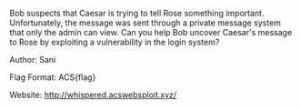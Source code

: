 Bob suspects that Caesar is trying to tell Rose something important. Unfortunately, the message was sent through a private message system that only the admin can view. Can you help Bob uncover Caesar's message to Rose by exploiting a vulnerability in the login system?

Author: Sani

Flag Format: ACS{flag}

Website:
http://whispered.acswebsploit.xyz/
